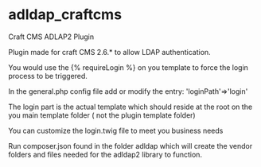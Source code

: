# adldap_craftcms
Craft CMS ADLAP2 Plugin

Plugin made for craft CMS 2.6.* to allow LDAP authentication.

You would use the {% requireLogin %} on you template to force the login process to be triggered.

In the general.php config file add or modify the entry: 'loginPath'=>'login'

The login part is the actual template which should reside at the root on the you main template folder ( not the plugin template folder)

You can customize the login.twig file to meet you business needs

Run composer.json found in the folder adldap which will create the vendor folders and files needed for the adldap2 library to function.



